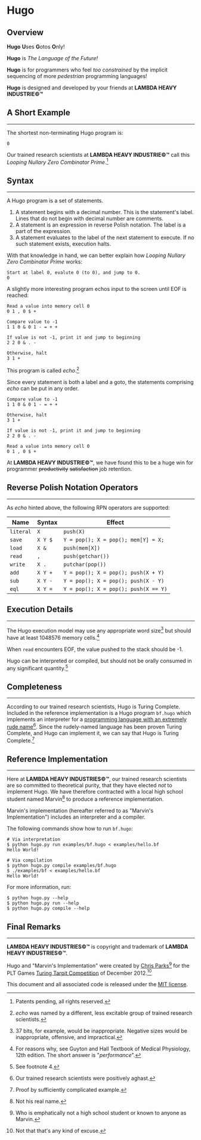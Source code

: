 # Hugo

## Overview

**Hugo** **U**ses **G**otos **O**nly!

**Hugo** is _The Language of the Future!_

**Hugo** is for programmers who feel _too constrained_ by the implicit sequencing of more _pedestrian_ programming languages!

**Hugo** is designed and developed by your friends at **LAMBDA HEAVY INDUSTRIE&copy;™**

## A Short Example
---
The shortest non-terminating Hugo program is:

	0
	
Our trained research scientists at **LAMBDA HEAVY INDUSTRIE&copy;™** call this _Looping Nullary Zero Combinator Prime_.[^1]
	
## Syntax
---

A Hugo program is a set of statements.

1. A statement begins with a decimal number. This is the statement's label. Lines that do not begin with decimal number are comments.
2. A statement is an expression in reverse Polish notation. The label is a part of the expression.
3. A statement evaluates to the label of the next statement to execute. If no such statement exists, execution halts.

With that knowledge in hand, we can better explain how _Looping Nullary Zero Combinator Prime_ works:

	Start at label 0, evalute 0 (to 0), and jump to 0.
	0

A slightly more interesting program echos input to the screen until EOF is reached:

	Read a value into memory cell 0
  	0 1 , 0 $ +
  	
  	Compare value to -1
  	1 1 0 & 0 1 - = + +
  
  	If value is not -1, print it and jump to beginning
  	2 2 0 & . -
  	
 	Otherwise, halt
 	3 1 +
 	
This program is called _echo_.[^2]

Since every statement is both a label and a goto, the statements comprising _echo_ can be put in any order.
	
  	Compare value to -1
  	1 1 0 & 0 1 - = + +
  	
 	Otherwise, halt
 	3 1 +
 	
  	If value is not -1, print it and jump to beginning
  	2 2 0 & . -
  	
	Read a value into memory cell 0
  	0 1 , 0 $ +
  	
At **LAMBDA HEAVY INDUSTRIE&COPY;™**, we have found this to be a huge win for programmer ~~productivity~~ ~~satisfaction~~ job retention.

## Reverse Polish Notation Operators
---

As _echo_ hinted above, the following RPN operators are supported:

Name      | Syntax  | Effect
----------|---------|-------
`literal` | `X`     | `push(X)`
`save`    | `X Y $` | `Y = pop(); X = pop(); mem[Y] = X;`
`load`    | `X &`   | `push(mem[X])`
`read`    | `,`     | `push(getchar())`
`write`   | `X .`   | `putchar(pop())`
`add`     | `X Y +` | `Y = pop(); X = pop(); push(X + Y)`
`sub`     | `X Y -` | `Y = pop(); X = pop(); push(X - Y)`
`eql`     | `X Y =` | `Y = pop(); X = pop(); push(X == Y)`

## Execution Details
---

The Hugo execution model may use any appropriate word size[^3] but should have at least 1048576 memory cells.[^4]

When `read` encounters EOF, the value pushed to the stack should be -1. 

Hugo can be interpreted or compiled, but should not be orally consumed in any significant quantity.[^5]

## Completeness
---

According to our trained research scientists, Hugo is Turing Complete. Included in the reference implementation is a Hugo program `bf.hugo` which implements an interpreter for a [programming language with an extremely rude name](http://en.wikipedia.org/wiki/Brainfuck)[^6]. Since the rudely-named language has been proven Turing Complete, and Hugo can implement it, we can say that Hugo is Turing Complete.[^7]

## Reference Implementation
---

Here at **LAMBDA HEAVY INDUSTRIES&copy;™**, our trained research scientists are so committed to theoretical purity, that they have elected _not_ to implement Hugo. We have therefore contracted with a local high school student named Marvin[^8] to produce a reference implementation.

Marvin's implementation (hereafter referred to as "Marvin's Implementation") includes an interpreter and a compiler.

The following commands show how to run `bf.hugo`:

	# Via interpretation
	$ python hugo.py run examples/bf.hugo < examples/hello.bf
	Hello World!
	
	# Via compilation
	$ python hugo.py compile examples/bf.hugo
	$ ./examples/bf < examples/hello.bf
	Hello World!
		
For more information, run:

	$ python hugo.py --help
	$ python hugo.py run --help
	$ python hugo.py compile --help

## Final Remarks
---

**LAMBDA HEAVY INDUSTRIES&copy;™** is copyright and trademark of **LAMBDA HEAVY INDUSTRIES&copy;™**.

Hugo and "Marvin's Implementation" were created by [Chris Parks](mailto:christopher.daniel.parks@gmail.com)[^9] for the PLT Games [Turing Tarpit Competition](http://www.pltgames.com/competition/2012/12) of December 2012.[^10]

This document and all associated code is released under the [MIT license](http://opensource.org/licenses/MIT).

[^1]: Patents pending, all rights reserved.
[^2]: _echo_ was named by a different, less excitable group of trained research scientists.
[^3]: 37 bits, for example, would be inappropriate. Negative sizes would be inappropriate, offensive, and impractical.
[^4]: For reasons why, see Guyton and Hall Textbook of Medical Physiology, 12th edition. The short answer is "_performance_".
[^5]: See footnote 4.
[^6]: Our trained research scientists were positively aghast.
[^7]: Proof by sufficiently complicated example.
[^8]: Not his real name.
[^9]: Who is emphatically not a high school student or known to anyone as Marvin.
[^10]: Not that that's any kind of excuse.
